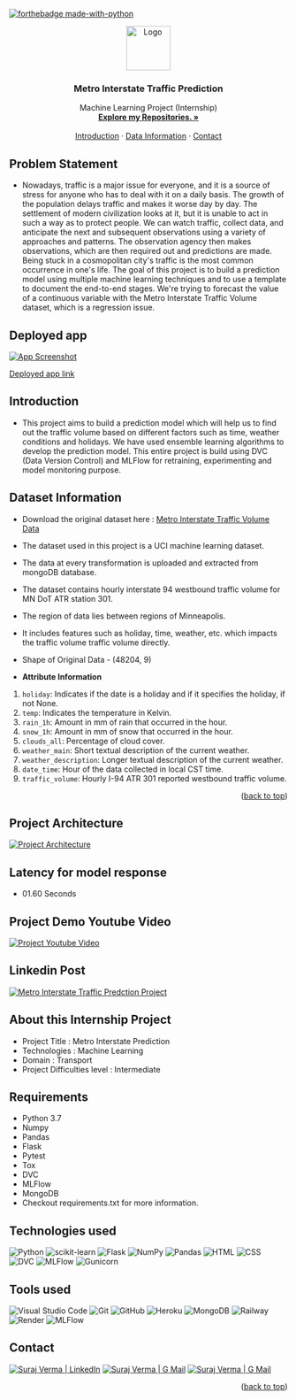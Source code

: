 [![forthebadge made-with-python](http://ForTheBadge.com/images/badges/made-with-python.svg)](https://www.python.org/)

<div id="top"></div>

<div align="center">
  <a href="https://github.com/vsuraj25">
    <img src="https://img.icons8.com/clouds/100/null/traffic-jam.png" alt="Logo" width="80" height="80"/> 
  </a>

    
<h3 align="center">Metro Interstate Traffic Prediction</h3>

 <p align="center">
    Machine Learning Project (Internship)
    <br />
    <a href="https://github.com/vsuraj25"><strong>Explore my Repositories. »</strong></a>
    <br />
    <br />
    <a href="#intro">Introduction</a>
    ·
    <a href="#data"> Data Information</a>
    ·
    <a href="#contact">Contact</a>
  </p>
</div>

<!-- ABOUT THE PROJECT -->
## **Problem Statement**
* Nowadays, traffic is a major issue for everyone, and it is a source of stress for anyone
who has to deal with it on a daily basis. The growth of the population delays traffic and
makes it worse day by day. The settlement of modern civilization looks at it, but it is
unable to act in such a way as to protect people. We can watch traffic, collect data, and
anticipate the next and subsequent observations using a variety of approaches and
patterns. The observation agency then makes observations, which are then required out
and predictions are made. Being stuck in a cosmopolitan city's traffic is the most
common occurrence in one's life.
The goal of this project is to build a prediction model using multiple machine learning
techniques and to use a template to document the end-to-end stages. We're trying to
forecast the value of a continuous variable with the Metro Interstate Traffic Volume
dataset, which is a regression issue.



## **Deployed app**
[![App Screenshot](https://user-images.githubusercontent.com/55409076/210774151-24799ff0-dbf3-4240-8334-6b96d8cd4673.PNG)](https://web-production-35a4.up.railway.app/)

[Deployed app link](https://web-production-35a4.up.railway.app/)

<!-- GETTING STARTED -->
<div id="intro"></div>

## **Introduction**
*  This project aims to build a prediction model which will help us to find out the traffic volume based on different factors such as time, weather conditions and holidays. We have used ensemble learning algorithms to develop the prediction model. This entire project is build using DVC (Data Version Control) and MLFlow for retraining, experimenting and model monitoring purpose. 
  
 
<div id="data"></div>
<!-- USAGE EXAMPLES -->

## **Dataset Information**

* Download the original dataset here : 
  [Metro Interstate Traffic Volume Data](https://archive.ics.uci.edu/ml/datasets/Metro+Interstate+Traffic+Volume)

 
* The dataset used in this project is a UCI machine learning dataset. 
* The data at every transformation is uploaded and extracted from mongoDB database. 
* The dataset contains hourly interstate 94 westbound traffic volume for MN DoT ATR
station 301. 
* The region of data lies between regions of Minneapolis. 
* It includes features such as holiday, time, weather, etc. which impacts the traffic volume traffic volume directly.
* Shape of Original Data - (48204, 9)

* **Attribute Information**

1. `holiday`: Indicates if the date is a holiday and if it specifies the holiday, if not None.
2.	`temp`: Indicates the temperature in Kelvin.
3.	`rain_1h`: Amount in mm of rain that occurred in the hour.
4.	`snow_1h`: Amount in mm of snow that occurred in the hour.
5.	`clouds_all`: Percentage of cloud cover.
6.	`weather_main`: Short textual description of the current weather.
7.	`weather_description`: Longer textual description of the current weather.
8.	`date_time`: Hour of the data collected in local CST time.
9.	`traffic_volume`: Hourly I-94 ATR 301 reported westbound traffic volume.


<p align="right">(<a href="#top">back to top</a>)</p> 

<!-- USAGE EXAMPLES -->
## **Project Architecture**

[![Project Architecture](https://user-images.githubusercontent.com/55409076/210779327-7d46df01-760d-4162-97cc-b3fe405985a9.png)](https://github.com/vsuraj25)

## **Latency for model response**
 
* 01.60 Seconds

## **Project Demo Youtube Video**
[![Project Youtube Video](https://user-images.githubusercontent.com/55409076/210784070-12f54e09-e5c0-417f-b7cd-1941a1247865.png)](https://www.youtube.com/watch?v=-gdZvsES43Q)

## **Linkedin Post**
[![Metro Interstate Traffic Predction Project](https://img.shields.io/badge/Metro_Interstate_Traffic_Predction_Project-eeeeee?style=for-the-badge&logo=linkedin&logoColor=ffffff&labelColor=0A66C2)](https://www.linkedin.com/posts/suraj-verma-982b31157_machinelearning-internship-datascience-activity-7016772812791001088-QBcp/?utm_source=share&utm_medium=member_desktop)


## **About this Internship Project**

* Project Title : Metro Interstate Prediction
* Technologies : Machine Learning
* Domain : Transport
* Project Difficulties level : Intermediate

## **Requirements**
* Python 3.7
* Numpy
* Pandas
* Flask
* Pytest
* Tox
* DVC
* MLFlow
* MongoDB
* Checkout requirements.txt for more information.

## **Technologies used**
![Python](https://img.shields.io/badge/python-3670A0?style=for-the-badge&logo=python&logoColor=ffdd54)
![scikit-learn](https://img.shields.io/badge/scikit--learn-%23F7931E.svg?style=for-the-badge&logo=scikit-learn&logoColor=white)
![Flask](https://img.shields.io/badge/flask-%23000.svg?style=for-the-badge&logo=flask&logoColor=white)
![NumPy](https://img.shields.io/badge/numpy-%23013243.svg?style=for-the-badge&logo=numpy&logoColor=white)
![Pandas](https://img.shields.io/badge/pandas-%23150458.svg?style=for-the-badge&logo=pandas&logoColor=white)
![HTML](https://img.shields.io/badge/HTML-239120?style=for-the-badge&logo=html5&logoColor=white)
![CSS](https://img.shields.io/badge/CSS-239120?&style=for-the-badge&logo=css3&logoColor=white)
![DVC](https://img.shields.io/badge/DVC-945DD6?style=for-the-badge&logo=dataversioncontrol&logoColor=white)
![MLFlow](https://img.shields.io/badge/mlflow-%23d9ead3.svg?style=for-the-badge&logo=numpy&logoColor=blue)
![Gunicorn](https://img.shields.io/badge/gunicorn-%298729.svg?style=for-the-badge&logo=gunicorn&logoColor=white)


## **Tools used**
![Visual Studio Code](https://img.shields.io/badge/Visual_Studio_Code-0078D4?style=for-the-badge&logo=visual%20studio%20code&logoColor=white)
![Git](https://img.shields.io/badge/git-%23F05033.svg?style=for-the-badge&logo=git&logoColor=white)
![GitHub](https://img.shields.io/badge/github-%23121011.svg?style=for-the-badge&logo=github&logoColor=white)
![Heroku](https://img.shields.io/badge/heroku-%23430098.svg?style=for-the-badge&logo=heroku&logoColor=white)
![MongoDB](https://img.shields.io/badge/MongoDB-4EA94B?style=for-the-badge&logo=mongodb&logoColor=white)
![Railway](https://img.shields.io/badge/Railway-131415?style=for-the-badge&logo=railway&logoColor=white)
![Render](https://img.shields.io/badge/Render-%46E3B7.svg?style=for-the-badge&logo=render&logoColor=white)
![MLFlow](https://img.shields.io/badge/mlflow-%23d9ead3.svg?style=for-the-badge&logo=numpy&logoColor=blue)

<!-- CONTACT -->
<div id="contact"></div>

## **Contact**
[![Suraj Verma | LinkedIn](https://img.shields.io/badge/Suraj_Verma-eeeeee?style=for-the-badge&logo=linkedin&logoColor=ffffff&labelColor=0A66C2)][reach_linkedin]
[![Suraj Verma | G Mail](https://img.shields.io/badge/sv255255-eeeeee?style=for-the-badge&logo=gmail&logoColor=ffffff&labelColor=EA4335)][reach_gmail]
[![Suraj Verma | G Mail](https://img.shields.io/badge/My_Portfolio-eeeeee?style=for-the-badge)][reach_gmail]

[reach_linkedin]: https://www.linkedin.com/in/suraj-verma-982b31157/
[reach_gmail]: mailto:sv255255@gmail.com?subject=Github


<p align="right">(<a href="#top">back to top</a>)</p>




